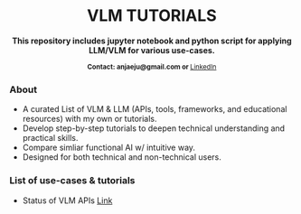 <h1 align="center"> VLM TUTORIALS </h1>
<p align="center"><b>This repository includes jupyter notebook and python script for applying LLM/VLM for various use-cases.</b></p>
<sub>
  <p align="center"><b>Contact: anjaeju@gmail.com or </b> <a href="https://www.linkedin.com/in/anjaeju/" target="_blank">LinkedIn</a> </p>
</sub>

### About
- A curated List of VLM & LLM (APIs, tools, frameworks, and educational resources) with my own or tutorials.
- Develop step-by-step tutorials to deepen technical understanding and practical skills.
- Compare simliar functional AI w/ intuitive way.
- Designed for both technical and non-technical users.

### List of use-cases & tutorials
- Status of VLM APIs [Link](./vlm-models/)
